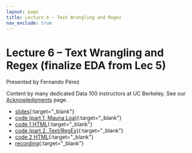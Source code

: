 ```yaml
---
layout: page
title: Lecture 6 – Text Wrangling and Regex
nav_exclude: true
---
```


# Lecture 6 – Text Wrangling and Regex (finalize EDA from Lec 5)

Presented by Fernando Pérez

Content by many dedicated Data 100 instructors at UC Berkeley. See our [Acknowledgments](../../acks) page.

- [slides](https://docs.google.com/presentation/d/17WDBsUgC9mfqlq9lkiAJiEGPaCnq1Jzru1lqYWK2dyk/edit?usp=sharing){:target="_blank"}
- [code (part 1, Mauna Loa)](https://data100.datahub.berkeley.edu/hub/user-redirect/git-pull?repo=https%3A%2F%2Fgithub.com%2FDS-100%2Ffa23-student&urlpath=lab%2Ftree%2Ffa23-student%2Flecture%2Flec06%2Flec05-eda-mauna-loa.ipynb&branch=main){:target="_blank"}
- [code 1 HTML](../../resources/assets/lectures/lec06/lec05-eda-mauna-loa.html){:target="_blank"}
- [code (part 2, Text/RegEx)](https://data100.datahub.berkeley.edu/hub/user-redirect/git-pull?repo=https%3A%2F%2Fgithub.com%2FDS-100%2Ffa23-student&urlpath=lab%2Ftree%2Ffa23-student%2Flecture%2Flec06%2Flec06.ipynb&branch=main){:target="_blank"}
- [code 2 HTML](../../resources/assets/lectures/lec06/lec06.html){:target="_blank"}
- [recording](https://youtu.be/DNfgOTsEQkc){:target="_blank"}
